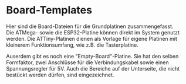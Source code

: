 # Board-Templates
Hier sind die Board-Dateien für die Grundplatinen zusammengefasst.  
Die ATMega- sowie die ESP32-Platine können direkt im System genutzt werden.
Die ATTiny-Platinen dienen als Vorlage für eigene Platinen mit kleinerem Funktionsumfang, wie z.B. die Tasterplatine.

Auserdem gibt es noch eine "Empty-Board"-Platine. Sie hat den selben Formfaktor, zwei Anschlüsse für die Verbindungskabel sowie einen Spannungsregler für 5V.
Auch die Bereiche auf der Unterseite, die nicht bestückt werden dürfen, sind eingezeichnet.
